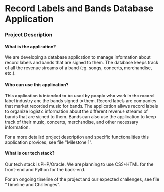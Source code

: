 # Record Labels and Bands Database Application

### Project Description
#### What is the application?
We are developing a database application to manage information about record labels and bands that are signed to them. The database keeps track of all
the revenue streams of a band (eg. songs, concerts, merchandise, etc.).

#### Who can use this application?
This application is intended to be used by people who work in the record label industry and the bands signed to them. Record labels are companies 
that market recorded music for bands. The application allows record labels to organize logistic information about the different revenue streams of
bands that are signed to them. Bands can also use the application to keep track of their music, concerts, merchandise, and other necessary information.

For a more detailed project description and specific functionalities this application provides, see file "Milestone 1".

#### What is our tech stack?
Our tech stack is PHP/Oracle. We are planning to use CSS+HTML for the front-end and Python for the back-end.


For an ongoing timeline of the project and our expected challenges, see file "Timeline and Challenges".
